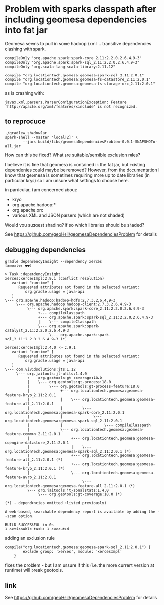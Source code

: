 # Problem with sparks classpath after including geomesa dependencies into fat jar

Geomesa seems to pull in some hadoop /xml ... transitive dependencies clashing with spark.
```
compileOnly "org.apache.spark:spark-core_2.11:2.2.0.2.6.4.9-3"
compileOnly "org.apache.spark:spark-sql_2.11:2.2.0.2.6.4.9-3"
compileOnly "org.scala-lang:scala-library:2.11.12"

compile "org.locationtech.geomesa:geomesa-spark-sql_2.11:2.0.1"
compile "org.locationtech.geomesa:geomesa-fs-datastore_2.11:2.0.1"
compile "org.locationtech.geomesa:geomesa-fs-storage-orc_2.11:2.0.1"
```
as is crashing with:
```
javax.xml.parsers.ParserConfigurationException: Feature 'http://apache.org/xml/features/xinclude' is not recognized.
```


## to reproduce
```
./gradlew shadowJar
spark-shell --master 'local[2]' \
		--jars build/libs/geomesaDependenciesProblem-0.0.1-SNAPSHOTo-all.jar
```

How can this be fixed? What are suitable/sensible exclusion rules?

I believe it is fine that geomesa is contained in the fat jar, but existing dependenies could maybe be removed? However, from the documentation I know that geomesa is sometimes requiring more up to date libraries (in particular kryo) so I am unsure what settings to choose here.

In particular, I am concerned about:
- kryo
- org.apache.hadoop:*
- org.apache.orc
- various XML and JSON parsers (which are not shaded)

Would you suggest shading? If so which libraries should be shaded?

See https://github.com/geoHeil/geomesaDependenciesProblem for details

## debugging dependencies

```
gradle dependencyInsight --dependency xerces                                                               [±master ●●]

> Task :dependencyInsight
xerces:xercesImpl:2.9.1 (conflict resolution)
   variant "runtime" [
      Requested attributes not found in the selected variant:
         org.gradle.usage = java-api
   ]
\--- org.apache.hadoop:hadoop-hdfs:2.7.3.2.6.4.9-3
     \--- org.apache.hadoop:hadoop-client:2.7.3.2.6.4.9-3
          \--- org.apache.spark:spark-core_2.11:2.2.0.2.6.4.9-3
               +--- compileClasspath
               +--- org.apache.spark:spark-sql_2.11:2.2.0.2.6.4.9-3
               |    \--- compileClasspath
               \--- org.apache.spark:spark-catalyst_2.11:2.2.0.2.6.4.9-3
                    \--- org.apache.spark:spark-sql_2.11:2.2.0.2.6.4.9-3 (*)

xerces:xercesImpl:2.4.0 -> 2.9.1
   variant "runtime" [
      Requested attributes not found in the selected variant:
         org.gradle.usage = java-api
   ]
\--- com.vividsolutions:jts:1.12
     \--- org.jaitools:jt-utils:1.4.0
          +--- org.geotools:gt-coverage:18.0
          |    \--- org.geotools:gt-process:18.0
          |         \--- org.geotools:gt-process-feature:18.0
          |              +--- org.locationtech.geomesa:geomesa-feature-kryo_2.11:2.0.1
          |              |    \--- org.locationtech.geomesa:geomesa-feature-all_2.11:2.0.1
          |              |         \--- org.locationtech.geomesa:geomesa-spark-core_2.11:2.0.1
          |              |              \--- org.locationtech.geomesa:geomesa-spark-sql_2.11:2.0.1
          |              |                   \--- compileClasspath
          |              \--- org.locationtech.geomesa:geomesa-feature-common_2.11:2.0.1
          |                   +--- org.locationtech.geomesa:geomesa-cqengine-datastore_2.11:2.0.1
          |                   |    \--- org.locationtech.geomesa:geomesa-spark-sql_2.11:2.0.1 (*)
          |                   +--- org.locationtech.geomesa:geomesa-feature-all_2.11:2.0.1 (*)
          |                   +--- org.locationtech.geomesa:geomesa-feature-kryo_2.11:2.0.1 (*)
          |                   \--- org.locationtech.geomesa:geomesa-feature-avro_2.11:2.0.1
          |                        \--- org.locationtech.geomesa:geomesa-feature-all_2.11:2.0.1 (*)
          \--- org.jaitools:jt-zonalstats:1.4.0
               \--- org.geotools:gt-coverage:18.0 (*)

(*) - dependencies omitted (listed previously)

A web-based, searchable dependency report is available by adding the --scan option.

BUILD SUCCESSFUL in 0s
1 actionable task: 1 executed

```

adding an exclusion rule
```
compile("org.locationtech.geomesa:geomesa-spark-sql_2.11:2.0.1") {
        exclude group: 'xerces', module: 'xercesImpl'
    }
```
fixes the problem - but I am unsure if this (i.e. the more current version at runtime) will break geotools.

## link

See https://github.com/geoHeil/geomesaDependenciesProblem for details
